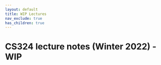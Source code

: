```yaml
---
layout: default
title: WIP Lectures
nav_exclude: true
has_children: true
---
```


# CS324 lecture notes (Winter 2022) - WIP
